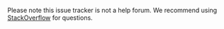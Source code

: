 Please note this issue tracker is not a help forum. We recommend using [StackOverflow](https://stackoverflow.com/questions/tagged/enib-internships) for questions.
